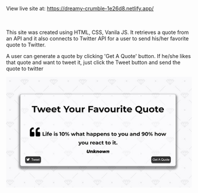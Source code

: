 View live site at: https://dreamy-crumble-1e26d8.netlify.app/ <br/> <br/><br/>

This site was created using HTML, CSS, Vanila JS. It retrieves a quote from an API and it also connects to Twitter API for a user to send his/her favorite quote to Twitter.

A user can generate a quote by clicking 'Get A Quote' button. If he/she likes that quote and want to tweet it, just click the Tweet button and send the quote to twitter

![Screenshot](https://github.com/nguyen-graykhoa/Tweet-A-Quote/blob/Main/Tweet-a-quote.JPG)
